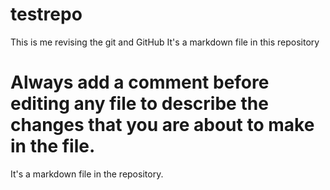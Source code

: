 # testrepo
This is me revising the git and GitHub
It's a markdown file in this repository

# Always add a comment before editing any file to describe the changes that you are about to make in the file.

It's a markdown file in the repository.
